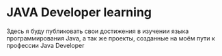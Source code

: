 # JAVA Developer learning
Здесь я буду публиковать свои достижения в изучении языка программирования Java, а так же проекты, созданные на моём пути к профессии Java Developer
